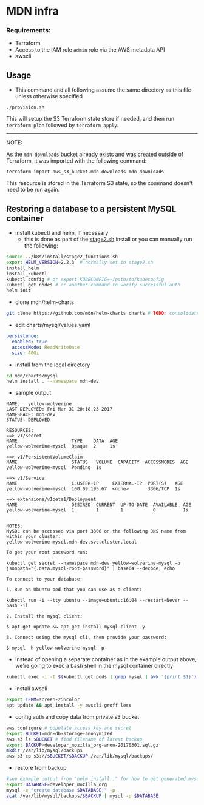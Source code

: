 # MDN infra

### Requirements:

- Terraform
- Access to the IAM role `admin` role via the AWS metadata API
- awscli

## Usage

- This command and all following assume the same directory as this file unless otherwise specified

```
./provision.sh
```

This will setup the S3 Terraform state store if needed, and then run `terraform plan` followed by `terraform apply`.

---

NOTE:

As the `mdn-downloads` bucket already exists and was created outside of Terraform, it was imported with the following command:


```
terraform import aws_s3_bucket.mdn-downloads mdn-downloads
```

This resource is stored in the Terraform S3 state, so the command doesn't need to be run again.


## Restoring a database to a persistent MySQL container

- install kubectl and helm, if necessary
  - this is done as part of the [stage2.sh](../k8s/install/stage2.sh) install or you can manually run the following:

```sh
source ../k8s/install/stage2_functions.sh
export HELM_VERSION=2.2.3  # normally set in stage2.sh
install_helm
install_kubectl
kubectl config # or export KUBECONFIG=~/path/to/kubeconfig
kubectl get nodes # or another command to verify successful auth
helm init
```

- clone mdn/helm-charts

```sh
git clone https://github.com/mdn/helm-charts charts # TODO: consolidate charts into this repo
```

- edit charts/mysql/values.yaml

```yaml
persistence:
  enabled: true
  accessMode: ReadWriteOnce
  size: 40Gi

```

- install from the local directory

```sh
cd mdn/charts/mysql
helm install . --namespace mdn-dev
```

- sample output

```
NAME:   yellow-wolverine
LAST DEPLOYED: Fri Mar 31 20:18:23 2017
NAMESPACE: mdn-dev
STATUS: DEPLOYED

RESOURCES:
==> v1/Secret
NAME                    TYPE    DATA  AGE
yellow-wolverine-mysql  Opaque  2     1s

==> v1/PersistentVolumeClaim
NAME                    STATUS   VOLUME  CAPACITY  ACCESSMODES  AGE
yellow-wolverine-mysql  Pending  1s

==> v1/Service
NAME                    CLUSTER-IP     EXTERNAL-IP  PORT(S)   AGE
yellow-wolverine-mysql  100.69.195.67  <none>       3306/TCP  1s

==> extensions/v1beta1/Deployment
NAME                    DESIRED  CURRENT  UP-TO-DATE  AVAILABLE  AGE
yellow-wolverine-mysql  1        1        1           0          1s


NOTES:
MySQL can be accessed via port 3306 on the following DNS name from within your cluster:
yellow-wolverine-mysql.mdn-dev.svc.cluster.local

To get your root password run:

kubectl get secret --namespace mdn-dev yellow-wolverine-mysql -o jsonpath="{.data.mysql-root-password}" | base64 --decode; echo

To connect to your database:

1. Run an Ubuntu pod that you can use as a client:

kubectl run -i --tty ubuntu --image=ubuntu:16.04 --restart=Never -- bash -il

2. Install the mysql client:

$ apt-get update && apt-get install mysql-client -y

3. Connect using the mysql cli, then provide your password:

$ mysql -h yellow-wolverine-mysql -p
```

- instead of opening a separate container as in the example output above, we're going to exec a bash shell in the mysql container directly

```sh
kubectl exec -i -t $(kubectl get pods | grep mysql | awk '{print $1}') bash
```

- install awscli

```sh
export TERM=screen-256color
apt update && apt install -y awscli groff less
```

- config auth and copy data from private s3 bucket

```sh
aws configure # populate access key and secret
export BUCKET=mdn-db-storage-anonymized
aws s3 ls $BUCKET # find filename of latest backup
export BACKUP=developer_mozilla_org-anon-20170301.sql.gz
mkdir /var/lib/mysql/backups
aws s3 cp s3://$BUCKET/$BACKUP /var/lib/mysql/backups/
```

- restore from backup

```sh
#see example output from "helm install ." for how to get generated mysql password
export DATABASE=developer_mozilla_org
mysql -e "create database $DATABASE;" -p
zcat /var/lib/mysql/backups/$BACKUP | mysql -p $DATABASE
```
